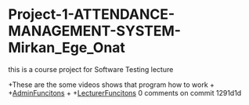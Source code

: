 # Project-1-ATTENDANCE-MANAGEMENT-SYSTEM-Mirkan_Ege_Onat

this is a course project for Software Testing lecture
 	 
+These are the some videos shows that program how to work
+
+[AdminFuncitons](https://youtu.be/7Q8z5hERagE)
+
+[LecturerFuncitons](https://youtu.be/W2zGsArOVik)
0 comments on commit 1291d1d
